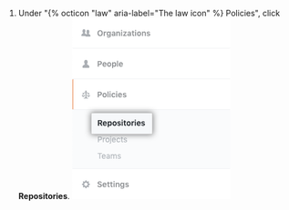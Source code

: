 1. Under "{% octicon "law" aria-label="The law icon" %} Policies", click **Repositories**.
  ![Repositories tab in the enterprise account settings sidebar](/assets/images/help/business-accounts/policies-repositories-tab.png)
